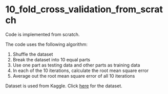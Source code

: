 # 10_fold_cross_validation_from_scratch

Code is implemented from scratch.

The code uses the following algorithm:
<ol>
	<li>Shuffle the dataset</li>
	<li>Break the dataset into 10 equal parts</li>
	<li>Use one part as testing data and other parts as training data</li>
	<li>In each of the 10 iterations, calculate the root mean square error</li>
	<li>Average out the root mean square error of all 10 iterations</li>
</ol>

Dataset is used from Kaggle. Click <a href = "https://www.kaggle.com/kennethjohn/housingprice">here</a> for the dataset.